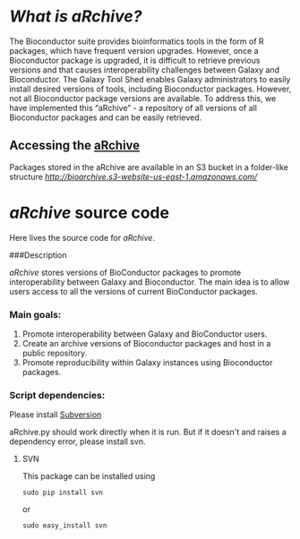*What is aRchive?*
======================

The Bioconductor suite provides bioinformatics tools in the form of R packages, which have frequent version upgrades. However, once a Bioconductor package is upgraded, it is difficult to retrieve previous versions and that causes interoperability challenges between Galaxy and Bioconductor. The Galaxy Tool Shed enables Galaxy administrators to easily install desired versions of tools, including Bioconductor packages. However, not all Bioconductor package versions are available. To address this, we have implemented this “aRchive” - a repository of all versions of all Bioconductor packages and can be easily retrieved.

## Accessing the [aRchive](http://bioarchive.s3-website-us-east-1.amazonaws.com/)

Packages stored in the aRchive are available in an S3 bucket in a folder-like structure *http://bioarchive.s3-website-us-east-1.amazonaws.com/*



*aRchive* source code
======================

Here lives the source code for *aRchive*.

###Description

*aRchive* stores versions of BioConductor packages to promote interoperability between Galaxy and Bioconductor. The main idea is to allow users access to all the versions of current BioConductor packages.


### Main goals: 

1. Promote interoperability between Galaxy and BioConductor users.
2. Create an archive versions of Bioconductor packages and host in a public repository.
3. Promote reproducibility within Galaxy instances using Bioconductor packages.



### Script dependencies:

Please install [Subversion](https://subversion.apache.org/)

aRchive.py should work directly when it is run. But if it doesn't and raises a dependency error, please install svn.

1. SVN
 
    This package can be installed using 

    `sudo pip install svn`

     or

    `sudo easy_install svn`
